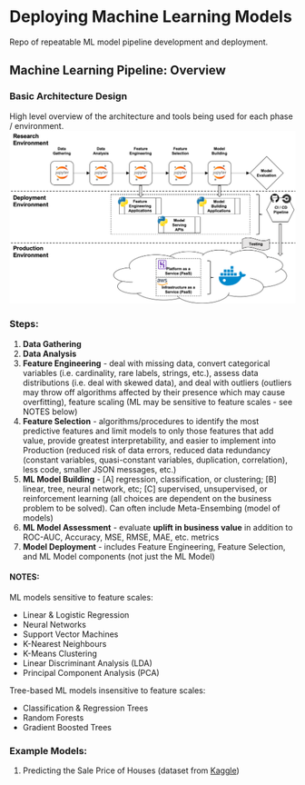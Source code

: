 # Deploying Machine Learning Models
Repo of repeatable ML model pipeline development and deployment.

## Machine Learning Pipeline: Overview

### Basic Architecture Design
High level overview of the architecture and tools being used for each phase / environment.
![Basic Architecture Design](/images/basic_architecture.png)

### Steps:
1. **Data Gathering**
2. **Data Analysis**
3. **Feature Engineering** - deal with missing data, convert categorical variables (i.e. cardinality, rare labels, strings, etc.), assess data distributions (i.e. deal with skewed data), and deal with outliers (outliers may throw off algorithms affected by their presence which may cause overfitting), feature scaling (ML may be sensitive to feature scales - see NOTES below)
4. **Feature Selection** - algorithms/procedures to identify the most predictive features and limit models to only those features that add value, provide greatest interpretability, and easier to implement into Production (reduced risk of data errors, reduced data redundancy (constant variables, quasi-constant variables, duplication, correlation), less code, smaller JSON messages, etc.)
5. **ML Model Building** - [A] regression, classification, or clustering; [B] linear, tree, neural network, etc; [C] supervised, unsupervised, or reinforcement learning (all choices are dependent on the business problem to be solved). Can often include Meta-Ensembing (model of models)
6. **ML Model Assessment** - evaluate **uplift in business value** in addition to ROC-AUC, Accuracy, MSE, RMSE, MAE, etc. metrics
7. **Model Deployment** - includes Feature Engineering, Feature Selection, and ML Model components (not just the ML Model)

#### NOTES:
ML models sensitive to feature scales:
- Linear & Logistic Regression
- Neural Networks
- Support Vector Machines
- K-Nearest Neighbours
- K-Means Clustering
- Linear Discriminant Analysis (LDA)
- Principal Component Analysis (PCA)

Tree-based ML models insensitive to feature scales:
- Classification & Regression Trees
- Random Forests
- Gradient Boosted Trees

### Example Models:
1. Predicting the Sale Price of Houses (dataset from [Kaggle](https://www.kaggle.com/c/house-prices-advanced-regression-techniques/data))
